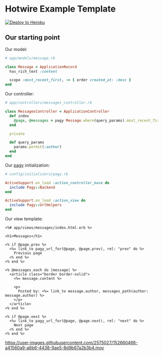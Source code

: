 # Hotwire Example Template

[![Deploy to Heroku](https://www.herokucdn.com/deploy/button.png)][heroku-deploy-app]

[heroku-deploy-app]: https://heroku.com/deploy?template=https://github.com/thoughtbot/hotwire-example-template/tree/hotwire-example-pagination

## Our starting point

Our model:

```ruby
# app/models/message.rb

class Message < ApplicationRecord
  has_rich_text :content

  scope :most_recent_first, -> { order created_at: :desc }
end
```

Our controller:

```ruby
# app/controllers/messages_controller.rb

class MessagesController < ApplicationController
  def index
    @page, @messages = pagy Message.where(query_params).most_recent_first
  end

  private

  def query_params
    params.permit(:author)
  end
end
```

Our [pagy][] initialization:

[pagy]: https://github.com/ddnexus/pagy

```ruby
# config/initializers/pagy.rb

ActiveSupport.on_load :action_controller_base do
  include Pagy::Backend
end

ActiveSupport.on_load :action_view do
  include Pagy::UrlHelpers
end
```

Our view template:

```erb
<%# app/views/messages/index.html.erb %>

<h1>Messages</h1>

<% if @page.prev %>
  <%= link_to pagy_url_for(@page, @page.prev), rel: "prev" do %>
    Previous page
  <% end %>
<% end %>

<% @messages.each do |message| %>
  <article class="border border-solid">
    <%= message.content %>

    <p>
      Posted by: <%= link_to message.author, messages_path(author: message.author) %>
    </p>
  </article>
<% end %>

<% if @page.next %>
  <%= link_to pagy_url_for(@page, @page.next), rel: "next" do %>
    Next page
  <% end %>
<% end %>
```

https://user-images.githubusercontent.com/2575027/152660466-a41560a9-a6b6-4438-9ae5-8d9b67a2b3b4.mov
